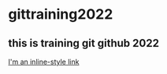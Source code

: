 # gittraining2022

## this is training git github 2022

[I'm an inline-style link](https://www.google.com)

